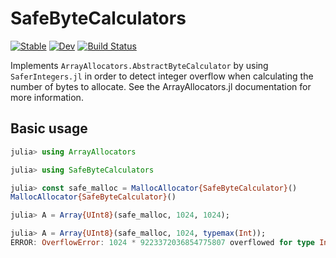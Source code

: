 # SafeByteCalculators

[![Stable](https://img.shields.io/badge/docs-stable-blue.svg)](https://mkitti.github.io/ArrayAllocators.jl/stable)
[![Dev](https://img.shields.io/badge/docs-dev-blue.svg)](https://mkitti.github.io/ArrayAllocators.jl/dev)
[![Build Status](https://github.com/mkitti/ArrayAllocators.jl/actions/workflows/CI.yml/badge.svg?branch=main)](https://github.com/mkitti/ArrayAllocators.jl/actions/workflows/CI.yml?query=branch%3Amain)

Implements `ArrayAllocators.AbstractByteCalculator` by using `SaferIntegers.jl` in order to detect integer overflow when calculating the number of bytes to allocate.
See the ArrayAllocators.jl documentation for more information.

## Basic usage

```julia
julia> using ArrayAllocators

julia> using SafeByteCalculators

julia> const safe_malloc = MallocAllocator{SafeByteCalculator}()
MallocAllocator{SafeByteCalculator}()

julia> A = Array{UInt8}(safe_malloc, 1024, 1024);

julia> A = Array{UInt8}(safe_malloc, 1024, typemax(Int));
ERROR: OverflowError: 1024 * 9223372036854775807 overflowed for type Int64
```
